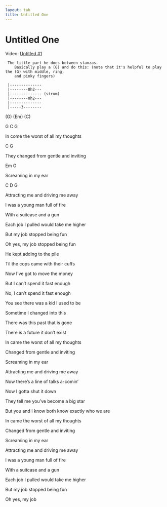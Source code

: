 ```yaml
---
layout: tab
title: Untitled One
---
```

# Untitled One

Video: [Untitled \#1](https://www.youtube.com/watch?v=YEMzFOt4Jn8)

  

``` 
 The little part he does between stanzas.
    Basically play a (G) and do this: (note that it's helpful to play the (G) with middle, ring, 
    and pinky fingers)
 
 |--------------
 |--------0h2---
 |-------------- (strum)
 |--------0h2---
 |--------------
 |-----3--------
```

  

(G) (Em) (C)

G C G

In come the worst of all my thoughts

C G

They changed from gentle and inviting

Em G

Screaming in my ear

C D G

Attracting me and driving me away

  
I was a young man full of fire

With a suitcase and a gun

Each job I pulled would take me higher

But my job stopped being fun

Oh yes, my job stopped being fun

  
He kept adding to the pile

Til the cops came with their cuffs

Now I’ve got to move the money

But I can’t spend it fast enough

No, I can’t spend it fast enough

  
You see there was a kid I used to be

Sometime I changed into this

There was this past that is gone

There is a future it don’t exist

  
In came the worst of all my thoughts

Changed from gentle and inviting

Screaming in my ear

Attracting me and driving me away

  
Now there’s a line of talks a-comin’

Now I gotta shut it down

They tell me you’ve become a big star

But you and I know both know exactly who we are

  
In came the worst of all my thoughts

Changed from gentle and inviting

Screaming in my ear

Attracting me and driving me away

  
I was a young man full of fire

With a suitcase and a gun

Each job I pulled would take me higher

But my job stopped being fun

Oh yes, my job
